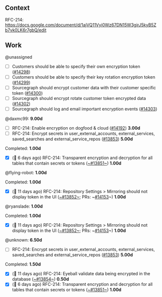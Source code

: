 ## Context

RFC-214: https://docs.google.com/document/d/1ajVQ11Vyi0Wz67DN15W3girJ5kyB5Zb7vk0LK6r7gbQ/edit

## Work

<!-- BEGIN WORK -->
<!-- BEGIN ASSIGNEE:  -->
@unassigned

- [ ] Customers should be able to specify their own encryption token ([#14298](https://github.com/sourcegraph/sourcegraph/issues/14298))
- [ ] Customers should be able to specify their key rotation encryption token ([#14299](https://github.com/sourcegraph/sourcegraph/issues/14299))
- [ ] Sourcegraph should encrypt customer data with their customer specific token ([#14300](https://github.com/sourcegraph/sourcegraph/issues/14300))
- [ ] Sourcegraph should encrypt rotate customer token encrypted data ([#14302](https://github.com/sourcegraph/sourcegraph/issues/14302))
- [ ] Sourcegraph should log and email important encryption events ([#14303](https://github.com/sourcegraph/sourcegraph/issues/14303))
<!-- END ASSIGNEE -->

<!-- BEGIN ASSIGNEE: daxmc99 -->
@daxmc99: __9.00d__

- [ ] RFC-214: Enable encryption on dogfood & cloud ([#14192](https://github.com/sourcegraph/sourcegraph/issues/14192)) __3.00d__
- [ ] RFC-214: Encrypt secrets in user_external_accounts, external_services, saved_searches and external_service_repos ([#13853](https://github.com/sourcegraph/sourcegraph/issues/13853)) __5.00d__

Completed: __1.00d__
- [x] (🏁 6 days ago) RFC-214: Transparent encryption and decryption for all tables that contain secrets or tokens ([~#13851~](https://github.com/sourcegraph/sourcegraph/issues/13851)) __1.00d__
<!-- END ASSIGNEE -->

<!-- BEGIN ASSIGNEE: flying-robot -->
@flying-robot: __1.00d__


Completed: __1.00d__
- [x] (🏁 11 days ago) RFC-214: Repository Settings > Mirroring should not display token in the UI ([~#13852~](https://github.com/sourcegraph/sourcegraph/issues/13852); PRs: ~[#14153](https://github.com/sourcegraph/sourcegraph/pull/14153)~) __1.00d__
<!-- END ASSIGNEE -->

<!-- BEGIN ASSIGNEE: ryanslade -->
@ryanslade: __1.00d__


Completed: __1.00d__
- [x] (🏁 11 days ago) RFC-214: Repository Settings > Mirroring should not display token in the UI ([~#13852~](https://github.com/sourcegraph/sourcegraph/issues/13852); PRs: ~[#14153](https://github.com/sourcegraph/sourcegraph/pull/14153)~) __1.00d__
<!-- END ASSIGNEE -->

<!-- BEGIN ASSIGNEE: unknown -->
@unknown: __6.50d__

- [ ] RFC-214: Encrypt secrets in user_external_accounts, external_services, saved_searches and external_service_repos ([#13853](https://github.com/sourcegraph/sourcegraph/issues/13853)) __5.00d__

Completed: __1.50d__
- [x] (🏁 11 days ago) RFC-214: Eyeball validate data being encrypted in the database ([~#13854~](https://github.com/sourcegraph/sourcegraph/issues/13854)) __0.50d__
- [x] (🏁 6 days ago) RFC-214: Transparent encryption and decryption for all tables that contain secrets or tokens ([~#13851~](https://github.com/sourcegraph/sourcegraph/issues/13851)) __1.00d__
<!-- END ASSIGNEE -->
<!-- END WORK -->
